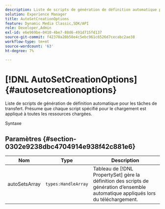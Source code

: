 ```yaml
---
description: Liste de scripts de génération de définition automatique pour les tâches de transfert. Présume que chaque script spécifié pour le chargement est appliqué à toutes les ressources chargées.
solution: Experience Manager
title: AutoSetCreationOptions
feature: Dynamic Media Classic,SDK/API
role: Developer,Admin
exl-id: e6e969be-0410-4be7-88d6-491d715fd137
source-git-commit: f42378a20b58e4c5ebc961c6526d7cecabc2ae38
workflow-type: tm+mt
source-wordcount: '63'
ht-degree: 7%

---
```


# [!DNL AutoSetCreationOptions]{#autosetcreationoptions}

Liste de scripts de génération de définition automatique pour les tâches de transfert. Présume que chaque script spécifié pour le chargement est appliqué à toutes les ressources chargées.

Syntaxe

## Paramètres {#section-0302e9238dbc4704914e938f42c881e6}

| Nom | Type | Description |
|---|---|---|
| autoSetsArray | `types:HandleArray` | Tableau de [!DNL PropertySet] gère la définition des scripts de génération d’ensemble automatique appliqués lors du téléchargement. |

